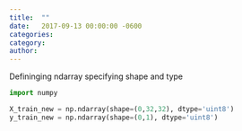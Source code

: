 ```yaml
---
title:  ""
date:   2017-09-13 00:00:00 -0600
categories: 
category: 
author:  
---
```

Defininging ndarray specifying shape and type

<!--more-->

```python
import numpy

X_train_new = np.ndarray(shape=(0,32,32), dtype='uint8')
y_train_new = np.ndarray(shape=(0,1), dtype='uint8')
```
